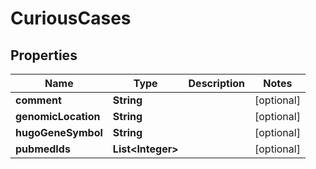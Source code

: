 
# CuriousCases

## Properties
Name | Type | Description | Notes
------------ | ------------- | ------------- | -------------
**comment** | **String** |  |  [optional]
**genomicLocation** | **String** |  |  [optional]
**hugoGeneSymbol** | **String** |  |  [optional]
**pubmedIds** | **List&lt;Integer&gt;** |  |  [optional]



